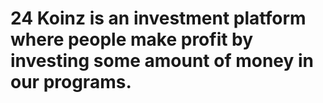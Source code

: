 # 24 Koinz is an investment platform where people make profit by investing some amount of money in our programs.
